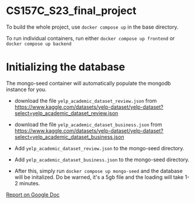 # CS157C_S23_final_project

To build the whole project, use `docker compose up` in the base directory. 

To run individual containers, run either `docker compose up frontend` or `docker compose up backend`

# Initializing the database

The mongo-seed container will automatically populate the mongodb instance for you.

- download the file `yelp_academic_dataset_review.json` from https://www.kaggle.com/datasets/yelp-dataset/yelp-dataset?select=yelp_academic_dataset_review.json

- download the file `yelp_academic_dataset_business.json` from https://www.kaggle.com/datasets/yelp-dataset/yelp-dataset?select=yelp_academic_dataset_business.json

- Add `yelp_academic_dataset_review.json` to the mongo-seed directory. 

- Add `yelp_academic_dataset_business.json` to the mongo-seed directory.

- After this, simply run `docker compose up mongo-seed` and the database will be initalized. Do be warned, it's a 5gb file and the loading will take 1-2 minutes.

[Report on Google Doc](https://docs.google.com/document/d/17gdmrSls8qi8XwBnr2FxYBRLcjbqvjcUfUfsx5EISfE/)
